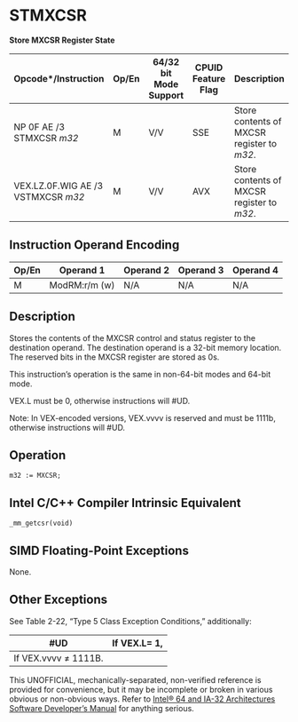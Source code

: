 # STMXCSR

**Store MXCSR Register State**

| Opcode\*/Instruction               | Op/En | 64/32 bit Mode Support | CPUID Feature Flag | Description                                |
| ---------------------------------- | ----- | ---------------------- | ------------------ | ------------------------------------------ |
| NP 0F AE /3 STMXCSR _m32_          | M     | V/V                    | SSE                | Store contents of MXCSR register to _m32_. |
| VEX.LZ.0F.WIG AE /3 VSTMXCSR _m32_ | M     | V/V                    | AVX                | Store contents of MXCSR register to _m32_. |

## Instruction Operand Encoding

| Op/En | Operand 1     | Operand 2 | Operand 3 | Operand 4 |
| ----- | ------------- | --------- | --------- | --------- |
| M     | ModRM:r/m (w) | N/A       | N/A       | N/A       |

## Description

Stores the contents of the MXCSR control and status register to the destination operand. The destination operand is a 32-bit memory location. The reserved bits in the MXCSR register are stored as 0s.

This instruction’s operation is the same in non-64-bit modes and 64-bit mode.

VEX.L must be 0, otherwise instructions will #​​​UD.

Note: In VEX-encoded versions, VEX.vvvv is reserved and must be 1111b, otherwise instructions will #​​​UD.

## Operation

```
m32 := MXCSR;

```

## Intel C/C++ Compiler Intrinsic Equivalent

```
_mm_getcsr(void)

```

## SIMD Floating-Point Exceptions

None.

## Other Exceptions

See Table 2-22, “Type 5 Class Exception Conditions,” additionally:

| #​​​UD               | If VEX.L= 1, |
| -------------------- | ------------ |
| If VEX.vvvv ≠ 1111B. |

This UNOFFICIAL, mechanically-separated, non-verified reference is provided for convenience, but it may be
incomplete or broken in various obvious or non-obvious
ways. Refer to [Intel® 64 and IA-32 Architectures Software Developer’s Manual](https://software.intel.com/en-us/download/intel-64-and-ia-32-architectures-sdm-combined-volumes-1-2a-2b-2c-2d-3a-3b-3c-3d-and-4) for anything serious.
